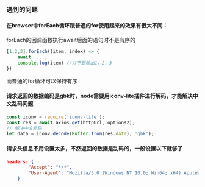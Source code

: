### 遇到的问题

#### 在browser中forEach循环跟普通的for使用起来的效果有很大不同：

forEach的回调函数执行await后面的语句时不是有序的

```js
[1,2,3].forEach((item, index) => {
	await ....;
	console.log(item) //并不是输出1，2，3
})
```

而普通的for循环可以保持有序

#### 请求返回的数据编码是gbk时，node需要用iconv-lite插件进行解码，才能解决中文乱码问题

```js
const iconv = require('iconv-lite');
const res = await axios.get(httpUrl, options2);
// 解决中文乱码
let data = iconv.decode(Buffer.from(res.data), 'gbk');
```

#### 请求头信息不用设置太多，不然返回的数据是乱码的，一般设置以下就够了

```json
headers: {
        "Accept": "*/*",
        "User-Agent": "Mozilla/5.0 (Windows NT 10.0; Win64; x64) AppleWebKit/537.36 (KHTML, like Gecko) Chrome/88.0.4324.182 Safari/537.36"
    }
```

